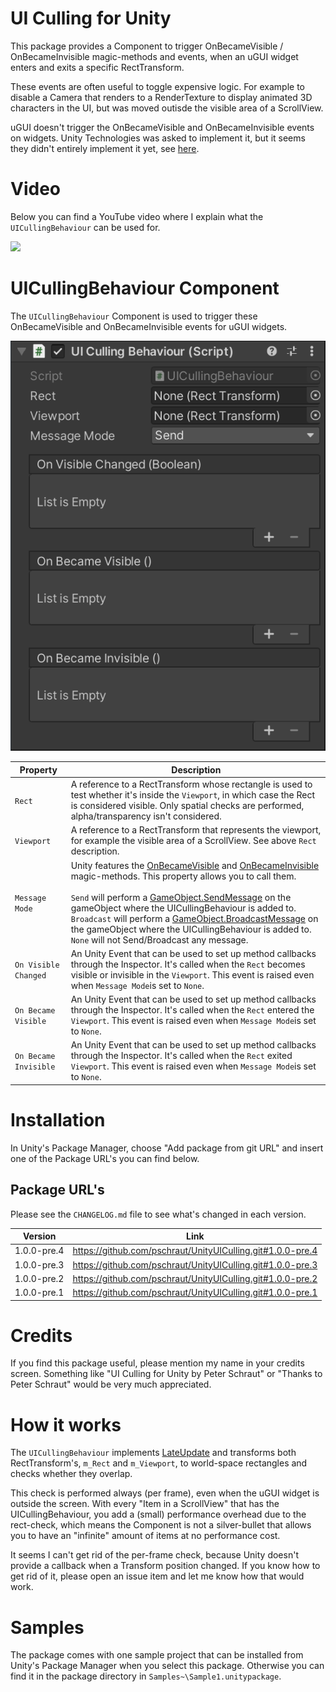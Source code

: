 # UI Culling for Unity

This package provides a Component to trigger OnBecameVisible / OnBecameInvisible magic-methods and events, when an uGUI widget enters and exits a specific RectTransform.

These events are often useful to toggle expensive logic. For example to disable a Camera that renders to a RenderTexture to display animated 3D characters in the UI, but was moved outisde the visible area of a ScrollView.

uGUI doesn't trigger the OnBecameVisible and OnBecameInvisible events on widgets. Unity Technologies was asked to implement it, but it seems they didn't entirely implement it yet, see [here](https://forum.unity.com/threads/onbecamevisible-does-not-fire-for-canvasrenderers.290641/).

# Video
Below you can find a YouTube video where I explain what the ```UICullingBehaviour``` can be used for.

[![](http://img.youtube.com/vi/qvcg46J6wA8/0.jpg)](https://youtu.be/qvcg46J6wA8 "")

# UICullingBehaviour Component

The ```UICullingBehaviour``` Component is used to trigger these OnBecameVisible and OnBecameInvisible events for uGUI widgets.

![alt text](Documentation~/images/inspector.png "UI Culling Behaviour Inspector")

| Property  | Description|
|----------|---------------|
| ```Rect``` | A reference to a RectTransform whose rectangle is used to test whether it's inside the ```Viewport```, in which case the Rect is considered visible. Only spatial checks are performed, alpha/transparency isn't considered. |
| ```Viewport``` | A reference to a RectTransform that represents the viewport, for example the visible area of a ScrollView. See above ```Rect``` description. |
| ```Message Mode``` | Unity features the [OnBecameVisible](https://docs.unity3d.com/ScriptReference/MonoBehaviour.OnBecameVisible.html) and [OnBecameInvisible](https://docs.unity3d.com/ScriptReference/MonoBehaviour.OnBecameInvisible.html) magic-methods. This property allows you to call them.<br><br>```Send``` will perform a [GameObject.SendMessage](https://docs.unity3d.com/ScriptReference/GameObject.SendMessage.html) on the gameObject where the UICullingBehaviour is added to.<br>```Broadcast``` will perform a [GameObject.BroadcastMessage](https://docs.unity3d.com/ScriptReference/GameObject.BroadcastMessage.html) on the gameObject where the UICullingBehaviour is added to.<br>```None``` will not Send/Broadcast any message. |
| ```On Visible Changed``` | An Unity Event that can be used to set up method callbacks through the Inspector. It's called when the ```Rect``` becomes visible or invisible in the ```Viewport```.  This event is raised even when ```Message Mode```is set to ```None```. |
| ```On Became Visible``` | An Unity Event that can be used to set up method callbacks through the Inspector. It's called when the ```Rect``` entered the ```Viewport```.  This event is raised even when ```Message Mode```is set to ```None```. |
| ```On Became Invisible``` | An Unity Event that can be used to set up method callbacks through the Inspector. It's called when the ```Rect``` exited ```Viewport```. This event is raised even when ```Message Mode```is set to ```None```. |

# Installation

In Unity's Package Manager, choose "Add package from git URL" and insert one of the Package URL's you can find below.


## Package URL's

Please see the ```CHANGELOG.md``` file to see what's changed in each version.

| Version  |     Link      |
|----------|---------------|
| 1.0.0-pre.4 | https://github.com/pschraut/UnityUICulling.git#1.0.0-pre.4 |
| 1.0.0-pre.3 | https://github.com/pschraut/UnityUICulling.git#1.0.0-pre.3 |
| 1.0.0-pre.2 | https://github.com/pschraut/UnityUICulling.git#1.0.0-pre.2 |
| 1.0.0-pre.1 | https://github.com/pschraut/UnityUICulling.git#1.0.0-pre.1 |


# Credits

If you find this package useful, please mention my name in your credits screen.
Something like "UI Culling for Unity by Peter Schraut" or "Thanks to Peter Schraut" would be very much appreciated.

# How it works

The ```UICullingBehaviour``` implements [LateUpdate](https://docs.unity3d.com/ScriptReference/MonoBehaviour.LateUpdate.html) and transforms both RectTransform's, ```m_Rect``` and ```m_Viewport```, to world-space rectangles and checks whether they overlap.

This check is performed always (per frame), even when the uGUI widget is outside the screen. With every "Item in a ScrollView" that has the UICullingBehaviour, you add a (small) performance overhead due to the rect-check, which means the Component is not a silver-bullet that allows you to have an "infinite" amount of items at no performance cost.

It seems I can't get rid of the per-frame check, because Unity doesn't provide a callback when a Transform position changed. If you know how to get rid of it, please open an issue item and let me know how that would work.

# Samples

The package comes with one sample project that can be installed from Unity's Package Manager when you select this package.
Otherwise you can find it in the package directory in ```Samples~\Sample1.unitypackage```.
